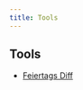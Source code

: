 ```yaml
---
title: Tools
---
```


## Tools

- [Feiertags Diff](/tools/feiertags-diff?current=Bayern&incoming=Berlin&incoming=Sachsen)